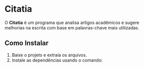 # Citatia

O **Citatia** é um programa que analisa artigos acadêmicos e sugere melhorias na escrita com base em palavras-chave mais utilizadas.

## Como Instalar
1. Baixe o projeto e extraia os arquivos.
2. Instale as dependências usando o comando:

